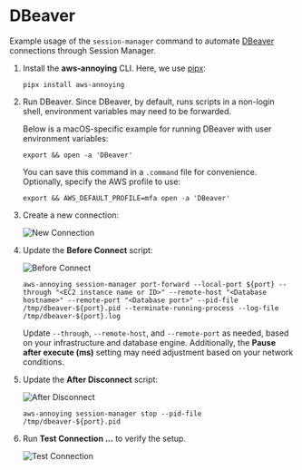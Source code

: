 # DBeaver

Example usage of the `session-manager` command to automate [DBeaver](https://dbeaver.io/) connections through Session Manager.

1. Install the **aws-annoying** CLI. Here, we use [pipx](https://github.com/pypa/pipx):

    ```shell
    pipx install aws-annoying
    ```

2. Run DBeaver. Since DBeaver, by default, runs scripts in a non-login shell, environment variables may need to be forwarded.

    Below is a macOS-specific example for running DBeaver with user environment variables:

    ```shell
    export && open -a 'DBeaver'
    ```

    You can save this command in a `.command` file for convenience. Optionally, specify the AWS profile to use:

    ```shell
    export && AWS_DEFAULT_PROFILE=mfa open -a 'DBeaver'
    ```

3. Create a new connection:

    ![New Connection](./new-connection.png)

4. Update the **Before Connect** script:

    ![Before Connect](./before-connect.png)

    ```shell
    aws-annoying session-manager port-forward --local-port ${port} --through "<EC2 instance name or ID>" --remote-host "<Database hostname>" --remote-port "<Database port>" --pid-file /tmp/dbeaver-${port}.pid --terminate-running-process --log-file /tmp/dbeaver-${port}.log
    ```

    Update `--through`, `--remote-host`, and `--remote-port` as needed, based on your infrastructure and database engine. Additionally, the **Pause after execute (ms)** setting may need adjustment based on your network conditions.

5. Update the **After Disconnect** script:

    ![After Disconnect](./after-disconnect.png)

    ```shell
    aws-annoying session-manager stop --pid-file /tmp/dbeaver-${port}.pid
    ```

6. Run **Test Connection ...** to verify the setup.

    ![Test Connection](./test-connection.png)
